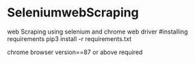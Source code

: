 # SeleniumwebScraping
web Scraping using selenium and chrome web driver
#installing requirements
pip3 install -r requirements.txt

chrome browser version==87 or above required 
